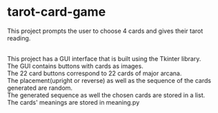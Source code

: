 # tarot-card-game
 This project prompts the user to choose 4 cards and gives their tarot reading.<br/><br/>

 This project has a GUI interface that is built using the Tkinter library.<br/>
 The GUI contains buttons with cards as images.<br/>
 The 22 card buttons correspond to 22 cards of major arcana.<br/>
 The placement(upright or reverse) as well as the sequence of the cards generated are random.<br/>
 The generated sequence as well the chosen cards are stored in a list.<br/>
 The cards' meanings are stored in meaning.py
